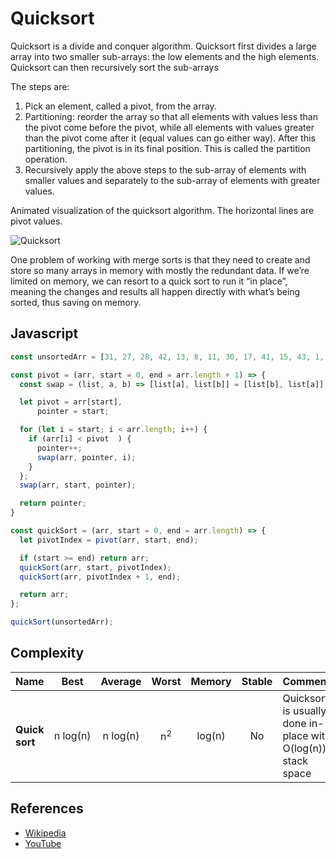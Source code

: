 # Quicksort

Quicksort is a divide and conquer algorithm.
Quicksort first divides a large array into two smaller 
sub-arrays: the low elements and the high elements.
Quicksort can then recursively sort the sub-arrays

The steps are:

1. Pick an element, called a pivot, from the array.
2. Partitioning: reorder the array so that all elements with 
values less than the pivot come before the pivot, while all 
elements with values greater than the pivot come after it 
(equal values can go either way). After this partitioning, 
the pivot is in its final position. This is called the 
partition operation.
3. Recursively apply the above steps to the sub-array of 
elements with smaller values and separately to the 
sub-array of elements with greater values.

Animated visualization of the quicksort algorithm.
The horizontal lines are pivot values.

![Quicksort](https://upload.wikimedia.org/wikipedia/commons/6/6a/Sorting_quicksort_anim.gif)

One problem of working with merge sorts is that they need to create and store so many arrays in memory with mostly the redundant data. If we’re limited on memory, we can resort to a quick sort to run it “in place”, meaning the changes and results all happen directly with what’s being sorted, thus saving on memory.

## Javascript

```javascript
const unsortedArr = [31, 27, 28, 42, 13, 8, 11, 30, 17, 41, 15, 43, 1, 36, 9, 16, 20, 35, 48, 37, 7, 26, 34, 21, 22, 6, 29, 32, 49, 10, 12, 19, 24, 38, 5, 14, 44, 40, 3, 50, 46, 25, 18, 33, 47, 4, 45, 39, 23, 2];

const pivot = (arr, start = 0, end = arr.length + 1) => {
  const swap = (list, a, b) => [list[a], list[b]] = [list[b], list[a]];

  let pivot = arr[start],
      pointer = start;

  for (let i = start; i < arr.length; i++) {
    if (arr[i] < pivot  ) {
      pointer++;
      swap(arr, pointer, i);
    }
  };
  swap(arr, start, pointer);

  return pointer;
}

const quickSort = (arr, start = 0, end = arr.length) => {
  let pivotIndex = pivot(arr, start, end);

  if (start >= end) return arr;
  quickSort(arr, start, pivotIndex);
  quickSort(arr, pivotIndex + 1, end);

  return arr;
};

quickSort(unsortedArr);
```

## Complexity

| Name                  | Best            | Average             | Worst               | Memory    | Stable    | Comments  |
| --------------------- | :-------------: | :-----------------: | :-----------------: | :-------: | :-------: | :-------- |
| **Quick sort**        | n&nbsp;log(n)   | n&nbsp;log(n)       | n<sup>2</sup>       | log(n)    | No        |  Quicksort is usually done in-place with O(log(n)) stack space |

## References

- [Wikipedia](https://en.wikipedia.org/wiki/Quicksort)
- [YouTube](https://www.youtube.com/watch?v=SLauY6PpjW4&index=28&list=PLLXdhg_r2hKA7DPDsunoDZ-Z769jWn4R8)

